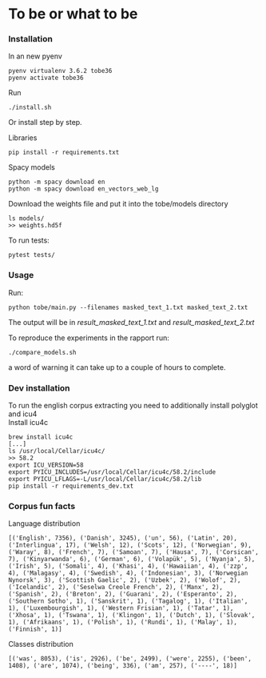 # To be or what to be

### Installation


In an new pyenv

    pyenv virtualenv 3.6.2 tobe36
    pyenv activate tobe36 

Run 

    ./install.sh 

Or install step by step.  

Libraries
        
    pip install -r requirements.txt   
        
Spacy models

    python -m spacy download en
    python -m spacy download en_vectors_web_lg 
    
    
Download the weights file and put it into the tobe/models directory

    ls models/
    >> weights.hd5f    

To run tests:

    pytest tests/

    
### Usage

Run:

    python tobe/main.py --filenames masked_text_1.txt masked_text_2.txt 

       
The output will be in _result_masked_text_1.txt_ and _result_masked_text_2.txt_

To reproduce the experiments in the rapport run:

    ./compare_models.sh

a word of warning it can take up to a couple of hours to complete.

    
### Dev installation

To run the english corpus extracting you need to additionally install polyglot and icu4   
Install icu4c

    brew install icu4c
    [...]
    ls /usr/local/Cellar/icu4c/
    >> 58.2
    export ICU_VERSION=58
    export PYICU_INCLUDES=/usr/local/Cellar/icu4c/58.2/include
    export PYICU_LFLAGS=-L/usr/local/Cellar/icu4c/58.2/lib
    pip install -r requirements_dev.txt

    
### Corpus fun facts

Language distribution
    
    [('English', 7356), ('Danish', 3245), ('un', 56), ('Latin', 20), ('Interlingua', 17), ('Welsh', 12), ('Scots', 12), ('Norwegian', 9), ('Waray', 8), ('French', 7), ('Samoan', 7), ('Hausa', 7), ('Corsican', 7), ('Kinyarwanda', 6), ('German', 6), ('Volapük', 5), ('Nyanja', 5), ('Irish', 5), ('Somali', 4), ('Khasi', 4), ('Hawaiian', 4), ('zzp', 4), ('Malagasy', 4), ('Swedish', 4), ('Indonesian', 3), ('Norwegian Nynorsk', 3), ('Scottish Gaelic', 2), ('Uzbek', 2), ('Wolof', 2), ('Icelandic', 2), ('Seselwa Creole French', 2), ('Manx', 2), ('Spanish', 2), ('Breton', 2), ('Guarani', 2), ('Esperanto', 2), ('Southern Sotho', 1), ('Sanskrit', 1), ('Tagalog', 1), ('Italian', 1), ('Luxembourgish', 1), ('Western Frisian', 1), ('Tatar', 1), ('Xhosa', 1), ('Tswana', 1), ('Klingon', 1), ('Dutch', 1), ('Slovak', 1), ('Afrikaans', 1), ('Polish', 1), ('Rundi', 1), ('Malay', 1), ('Finnish', 1)]


Classes distribution
    
    [('was', 8053), ('is', 2926), ('be', 2499), ('were', 2255), ('been', 1408), ('are', 1074), ('being', 336), ('am', 257), ('----', 18)]

